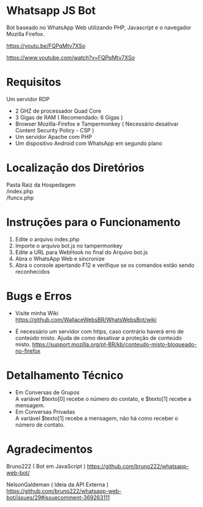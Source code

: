 # Whatsapp JS Bot
Bot baseado no WhatsApp Web utilizando PHP, Javascript e o navegador Mozilla Firefox.

https://youtu.be/FQPqMtv7XSo

https://www.youtube.com/watch?v=FQPqMtv7XSo

# Requisitos
Um servidor RDP
  - 2 GHZ de processador Quad Core
  - 3 Gigas de RAM ( Recomendado: 6 Gigas )
  - Browser Mozilla-Firefox e Tampermonkey ( Necessário desativar Content Security Policy - CSP )
  - Um servidor Apache com PHP
  - Um dispositivo Android com WhatsApp em segundo plano

# Localização dos Diretórios
Pasta Raiz da Hospedagem<br />
/index.php<br />
/funcs.php

# Instruções para o Funcionamento
1. Edite o arquivo index.php
2. Importe o arquivo bot.js no tampermonkey
3. Edite a URL para WebHook no final do Arquivo bot.js
4. Abra o WhatsApp Web e sincronize
5. Abra o console apertando F12 e verifique se os comandos estão sendo reconhecidos

# Bugs e Erros
- Visite minha Wiki
https://github.com/WallaceWebsBR/WhatsWebsBot/wiki

- É necessário um servidor com https, caso contrário haverá erro de conteúdo misto.
Ajuda de como desativar a proteção de conteúdo misto.
https://support.mozilla.org/pt-BR/kb/conteudo-misto-bloqueado-no-firefox

# Detalhamento Técnico
- Em Conversas de Grupos <br />
A variável $texto[0] recebe o número do contato, e $texto[1] recebe a mensagem.<br />
- Em Conversas Privadas <br />
A variável $texto[1] recebe a mensagem, não há como receber o número de contato.

# Agradecimentos
Bruno222 ( Bot em JavaScript )
https://github.com/bruno222/whatsapp-web-bot/

NelsonGaldeman ( Ideia da API Externa )
https://github.com/bruno222/whatsapp-web-bot/issues/29#issuecomment-369263111
